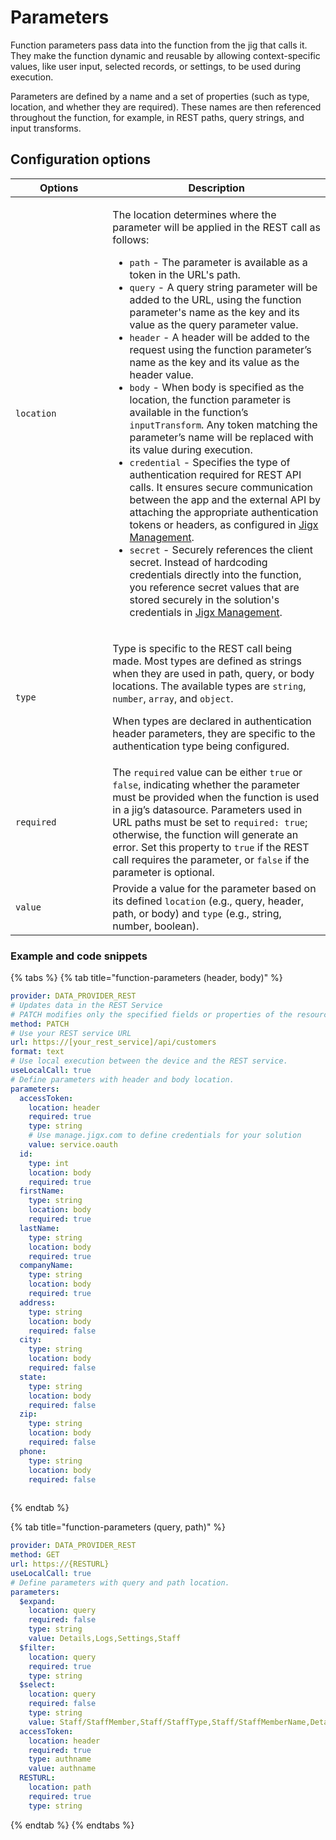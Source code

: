 # Parameters

Function parameters pass data into the function from the jig that calls it. They make the function dynamic and reusable by allowing context-specific values, like user input, selected records, or settings, to be used during execution.

Parameters are defined by a name and a set of properties (such as type, location, and whether they are required). These names are then referenced throughout the function, for example, in REST paths, query strings, and input transforms.

## Configuration options

<table><thead><tr><th width="139.3515625">Options</th><th>Description</th></tr></thead><tbody><tr><td><code>location</code></td><td><p>The location determines where the parameter will be applied in the REST call as follows:</p><ul><li><code>path</code> - The parameter is available as a token in the URL's path.</li><li><code>query</code> - A query string parameter will be added to the URL, using the function parameter's name as the key and its value as the query parameter value.</li><li><code>header</code> - A header will be added to the request using the function parameter’s name as the key and its value as the header value.</li><li><code>body</code> - When body is specified as the location, the function parameter is available in the function’s <code>inputTransform</code>. Any token matching the parameter’s name will be replaced with its value during execution.</li><li><code>credential</code> - Specifies the type of authentication required for REST API calls. It ensures secure communication between the app and the external API by attaching the appropriate authentication tokens or headers, as configured in <a href="../../../../../administration/solutions/credentials.md">Jigx Management</a>.</li><li><code>secret</code> - Securely references the client secret. Instead of hardcoding credentials directly into the function, you reference secret values that are stored securely in the solution's credentials in <a href="../../../../../administration/solutions/credentials.md#adding-credentials">Jigx Management</a>.</li></ul></td></tr><tr><td><code>type</code></td><td><p>Type is specific to the REST call being made. Most types are defined as strings when they are used in path, query, or body locations. The available types are <code>string</code>, <code>number</code>, <code>array</code>, and <code>object</code>.</p><p>When types are declared in authentication header parameters, they are specific to the authentication type being configured.</p></td></tr><tr><td><code>required</code></td><td>The <code>required</code> value can be either <code>true</code> or <code>false</code>, indicating whether the parameter must be provided when the function is used in a jig’s datasource. Parameters used in URL paths must be set to <code>required: true</code>; otherwise, the function will generate an error. Set this property to <code>true</code> if the REST call requires the parameter, or <code>false</code> if the parameter is optional.</td></tr><tr><td><code>value</code></td><td>Provide a value for the parameter based on its defined <code>location</code> (e.g., query, header, path, or body) and <code>type</code> (e.g., string, number, boolean).</td></tr></tbody></table>

### Example and code snippets

{% tabs %}
{% tab title="function-parameters (header, body)" %}
```yaml
provider: DATA_PROVIDER_REST
# Updates data in the REST Service 
# PATCH modifies only the specified fields or properties of the resource.
method: PATCH 
# Use your REST service URL
url: https://[your_rest_service]/api/customers  
format: text
# Use local execution between the device and the REST service.
useLocalCall: true 
# Define parameters with header and body location.
parameters:
  accessToken:
    location: header
    required: true
    type: string
    # Use manage.jigx.com to define credentials for your solution
    value: service.oauth 
  id:
    type: int
    location: body
    required: true
  firstName:
    type: string
    location: body
    required: true
  lastName:
    type: string
    location: body
    required: true
  companyName:
    type: string
    location: body
    required: true
  address:
    type: string
    location: body
    required: false
  city:
    type: string
    location: body
    required: false
  state:
    type: string
    location: body
    required: false
  zip:
    type: string
    location: body
    required: false
  phone:
    type: string
    location: body
    required: false
 
```
{% endtab %}

{% tab title="function-parameters (query, path)" %}
```yaml
provider: DATA_PROVIDER_REST
method: GET
url: https://{RESTURL}
useLocalCall: true
# Define parameters with query and path location.
parameters:
  $expand:
    location: query
    required: false
    type: string
    value: Details,Logs,Settings,Staff
  $filter:
    location: query
    required: true
    type: string
  $select:
    location: query
    required: false
    type: string
    value: Staff/StaffMember,Staff/StaffType,Staff/StaffMemberName,Details
  accessToken:
    location: header
    required: true
    type: authname
    value: authname
  RESTURL:
    location: path
    required: true
    type: string
```
{% endtab %}
{% endtabs %}
